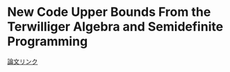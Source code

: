 # New Code Upper Bounds From the Terwilliger Algebra and Semidefinite Programming

[論文リンク](https://ieeexplore.ieee.org/document/1468304)
